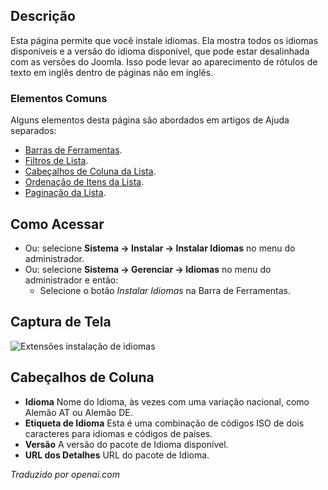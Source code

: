 <!-- Filename: Help4.x:Extensions:_Languages  / Display title: Extensões: Idiomas -->

## Descrição

Esta página permite que você instale idiomas. Ela mostra todos os 
idiomas disponíveis e a versão do idioma disponível, que pode estar 
desalinhada com as versões do Joomla. Isso pode levar ao aparecimento 
de rótulos de texto em inglês dentro de páginas não em inglês.

### Elementos Comuns

Alguns elementos desta página são abordados em artigos de Ajuda separados:

* [Barras de Ferramentas](jdocmanual?article=help/common-elements/toolbars).
* [Filtros de Lista](jdocmanual?article=help/common-elements/list-filters).
* [Cabeçalhos de Coluna da Lista](jdocmanual?article=help/common-elements/list-column-headers).
* [Ordenação de Itens da Lista](jdocmanual?article=help/common-elements/list-ordering).
* [Paginação da Lista](jdocmanual?article=help/common-elements/list-pagination).

## Como Acessar

- Ou: selecione **Sistema → Instalar → Instalar Idiomas** no menu
  do administrador.
- Ou: selecione **Sistema → Gerenciar → Idiomas** no menu
  do administrador e então:
  - Selecione o botão *Instalar Idiomas* na Barra de Ferramentas.


## Captura de Tela

![Extensões instalação de idiomas](../../../ptbr/images/extensions/languages-install.png)

## Cabeçalhos de Coluna

- **Idioma** Nome do Idioma, às vezes com uma variação nacional, como Alemão AT ou Alemão DE.
- **Etiqueta de Idioma** Esta é uma combinação de códigos ISO de dois caracteres para idiomas e códigos de países.
- **Versão** A versão do pacote de Idioma disponível.
- **URL dos Detalhes** URL do pacote de Idioma.

*Traduzido por openai.com*

